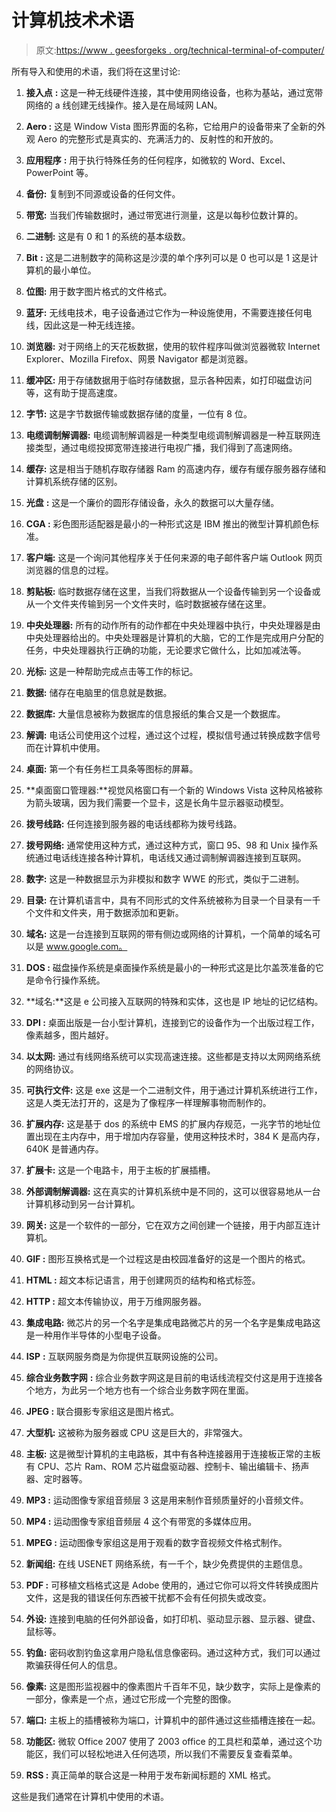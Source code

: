 # 计算机技术术语

> 原文:[https://www . geesforgeks . org/technical-terminal-of-computer/](https://www.geeksforgeeks.org/technical-terminology-of-computer/)

所有导入和使用的术语，我们将在这里讨论:

1.  **接入点** **:**
    这是一种无线硬件连接，其中使用网络设备，也称为基站，通过宽带网络的 a 线创建无线操作。接入是在局域网 LAN。

2.  **Aero :**
    这是 Window Vista 图形界面的名称，它给用户的设备带来了全新的外观 Aero 的完整形式是真实的、充满活力的、反射性的和开放的。

3.  **应用程序** **:**
    用于执行特殊任务的任何程序，如微软的 Word、Excel、PowerPoint 等。

4.  **备份:**
    复制到不同源或设备的任何文件。

5.  **带宽:**
    当我们传输数据时，通过带宽进行测量，这是以每秒位数计算的。

6.  **二进制:**
    这是有 0 和 1 的系统的基本级数。

7.  **Bit** **:**
    这是二进制数字的简称这是沙漠的单个序列可以是 0 也可以是 1 这是计算机的最小单位。

8.  **位图:**
    用于数字图片格式的文件格式。

9.  **蓝牙:**
    无线电技术，电子设备通过它作为一种设施使用，不需要连接任何电线，因此这是一种无线连接。

10.  **浏览器:**
    对于网络上的天花板数据，使用的软件程序叫做浏览器微软 Internet Explorer、Mozilla Firefox、网景 Navigator 都是浏览器。

11.  **缓冲区:**
    用于存储数据用于临时存储数据，显示各种因素，如打印磁盘访问等，这有助于提高速度。

12.  **字节:**
    这是字节数据传输或数据存储的度量，一位有 8 位。

13.  **电缆调制解调器:**
    电缆调制解调器是一种类型电缆调制解调器是一种互联网连接类型，通过电缆投掷宽带连接进行电视广播，我们得到了高速网络。

14.  **缓存:**
    这是相当于随机存取存储器 Ram 的高速内存，缓存有缓存服务器存储和计算机系统存储的区别。

15.  **光盘** **:**
    这是一个廉价的圆形存储设备，永久的数据可以大量存储。

16.  **CGA :**
    彩色图形适配器是最小的一种形式这是 IBM 推出的微型计算机颜色标准。

17.  **客户端:**
    这是一个询问其他程序关于任何来源的电子邮件客户端 Outlook 网页浏览器的信息的过程。

18.  **剪贴板:**
    临时数据存储在这里，当我们将数据从一个设备传输到另一个设备或从一个文件夹传输到另一个文件夹时，临时数据被存储在这里。

19.  **中央处理器:**
    所有的动作所有的动作都在中央处理器中执行，中央处理器是由中央处理器给出的。中央处理器是计算机的大脑，它的工作是完成用户分配的任务，中央处理器执行正确的功能，无论要求它做什么，比如加减法等。

20.  **光标:**
    这是一种帮助完成点击等工作的标记。

21.  **数据:**
    储存在电脑里的信息就是数据。

22.  **数据库:**
    大量信息被称为数据库的信息报纸的集合又是一个数据库。

23.  **解调:**
    电话公司使用这个过程，通过这个过程，模拟信号通过转换成数字信号而在计算机中使用。

24.  **桌面:**
    第一个有任务栏工具条等图标的屏幕。

25.  **桌面窗口管理器:**视觉风格窗口有一个新的 Windows Vista 这种风格被称为箭头玻璃，因为我们需要一个显卡，这是长角牛显示器驱动模型。

26.  **拨号线路:**
    任何连接到服务器的电话线都称为拨号线路。

27.  **拨号网络:**
    通常使用这种方式，通过这种方式，窗口 95、98 和 Unix 操作系统通过电话线连接各种计算机，电话线又通过调制解调器连接到互联网。

28.  **数字:**
    这是一种数据显示为非模拟和数字 WWE 的形式，类似于二进制。

29.  **目录:**
    在计算机语言中，具有不同形式的文件系统被称为目录一个目录有一千个文件和文件夹，用于数据添加和更新。

30.  **域名:**
    这是一台连接到互联网的带有侧边或网络的计算机，一个简单的域名可以是 www.google.com。

31.  **DOS :**
    磁盘操作系统是桌面操作系统是最小的一种形式这是比尔盖茨准备的它是命令行操作系统。

32.  **域名:**这是 e 公司接入互联网的特殊和实体，这也是 IP 地址的记忆结构。

33.  **DPI :**
    桌面出版是一台小型计算机，连接到它的设备作为一个出版过程工作，像素越多，图片越好。

34.  **以太网:**
    通过有线网络系统可以实现高速连接。这些都是支持以太网网络系统的网络协议。

35.  **可执行文件:**
    这是 exe 这是一个二进制文件，用于通过计算机系统进行工作，这是人类无法打开的，这是为了像程序一样理解事物而制作的。

36.  **扩展内存:**
    这是基于 dos 的系统中 EMS 的扩展内存规范，一兆字节的地址位置出现在主内存中，用于增加内存容量，使用这种技术时，384 K 是高内存，640K 是普通内存。

37.  **扩展卡:**
    这是一个电路卡，用于主板的扩展插槽。

38.  **外部调制解调器:**
    这在真实的计算机系统中是不同的，这可以很容易地从一台计算机移动到另一台计算机。

39.  **网关:**
    这是一个软件的一部分，它在双方之间创建一个链接，用于内部互连计算机。

40.  **GIF :**
    图形互换格式是一个过程这是由校园准备好的这是一个图片的格式。

41.  **HTML :**
    超文本标记语言，用于创建网页的结构和格式标签。

42.  **HTTP :**
    超文本传输协议，用于万维网服务器。
43.  **集成电路:**
    微芯片的另一个名字是集成电路微芯片的另一个名字是集成电路这是一种用作半导体的小型电子设备。

44.  **ISP** **:**
    互联网服务商是为你提供互联网设施的公司。
45.  **综合业务数字网** **:**
    综合业务数字网这是目前的电话线流程交付这是用于连接各个地方，为此另一个地方也有一个综合业务数字网在里面。

46.  **JPEG :**
    联合摄影专家组这是图片格式。

47.  **大型机:**
    这被称为服务器或 CPU 这是巨大的，非常强大。

48.  **主板:**
    这是微型计算机的主电路板，其中有各种连接器用于连接板正常的主板有 CPU、芯片 Ram、ROM 芯片磁盘驱动器、控制卡、输出编辑卡、扬声器、定时器等。

49.  **MP3 :**
    运动图像专家组音频层 3 这是用来制作音频质量好的小音频文件。

50.  **MP4 :**
    运动图像专家组音频层 4 这个有带宽的多媒体应用。

51.  **MPEG :**
    运动图像专家组这是用于观看的数字音视频文件格式制作。

52.  **新闻组:**
    在线 USENET 网络系统，有一千个，缺少免费提供的主题信息。

53.  **PDF :**
    可移植文档格式这是 Adobe 使用的，通过它你可以将文件转换成图片文件，这是我的错误任何东西被干扰都不会有任何损失或改变。

54.  **外设:**
    连接到电脑的任何外部设备，如打印机、驱动显示器、显示器、键盘、鼠标等。

55.  **钓鱼:**
    密码收割钓鱼这拿用户隐私信息像密码。通过这种方式，我们可以通过欺骗获得任何人的信息。

56.  **像素:**
    这是图形监视器中的像素图片千百年不见，缺少数字，实际上是像素的一部分，像素是一个点，通过它形成一个完整的图像。

57.  **端口:**
    主板上的插槽被称为端口，计算机中的部件通过这些插槽连接在一起。

58.  **功能区:**
    微软 Office 2007 使用了 2003 office 的工具栏和菜单，通过这个功能区，我们可以轻松地进入任何选项，所以我们不需要反复查看菜单。

59.  **RSS :**
    真正简单的联合这是一种用于发布新闻标题的 XML 格式。

这些是我们通常在计算机中使用的术语。